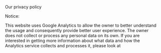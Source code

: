 Our privacy policy



Notice:

This website uses Google Analytics to allow the owner to better understand the usage and consequently provide better user experience.  The owner does not collect or process any personal data on its own. If you are interested in getting more information about what data and how the Analytics service collects and processes it, please look at 

[How Google uses data when you use our partners]: https://www.google.com/policies/privacy/partners/

